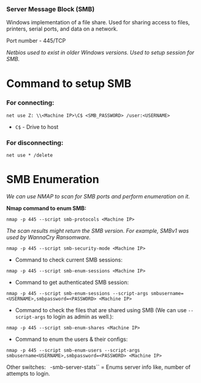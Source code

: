 ### Server Message Block (SMB)

Windows implementation of a file share. Used for sharing access to files, printers, serial ports, and data on a network.

Port number - 445/TCP

*Netbios used to exist in older Windows versions. Used to setup session for SMB.*

# Command to setup SMB

### For connecting:
```
net use Z: \\<Machine IP>\C$ <SMB_PASSWORD> /user:<USERNAME>
```

- `C$` - Drive to host
### For disconnecting:
```
net use * /delete
```

# SMB Enumeration 

*We can use NMAP to scan for SMB ports and perform enumeration on it.*

**Nmap command to enum SMB:**

```
nmap -p 445 --script smb-protocols <Machine IP>
```

*The scan results might return the SMB version. For example, SMBv1 was used by WannaCry Ransomware.*

```
nmap -p 445 --script smb-security-mode <Machine IP>
```

- Command to check current SMB sessions:
```
nmap -p 445 --script smb-enum-sessions <Machine IP>
```

- Command to get authenticated SMB session:
```
nmap -p 445 --script smb-enum-sessions --script-args smbusername=<USERNAME>,smbpassword=<PASSWORD> <Machine IP>
```

- Command to check the files that are shared using SMB (We can use `--script-args` to login as admin as well.):
```
nmap -p 445 --script smb-enum-shares <Machine IP>
```

- Command to enum the users & their configs: 
```
nmap -p 445 --script smb-enum-users --script-args smbusername<USERNAME>,smbpassword=<PASSWORD> <Machine IP>
```

Other switches:
``
``-smb-server-stats`` = Enums server info like, number of attempts to login.

